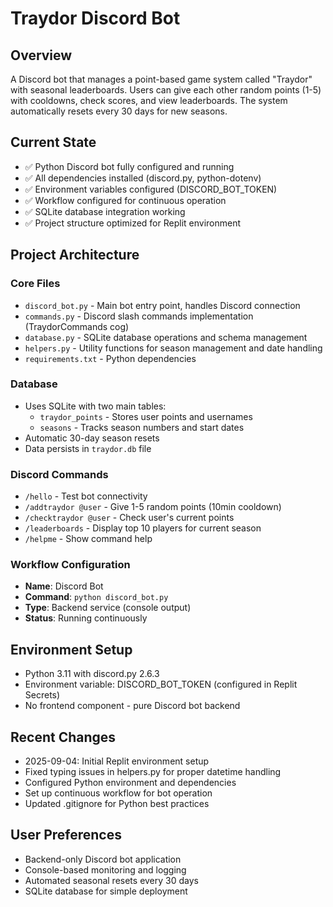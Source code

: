 # Traydor Discord Bot

## Overview
A Discord bot that manages a point-based game system called "Traydor" with seasonal leaderboards. Users can give each other random points (1-5) with cooldowns, check scores, and view leaderboards. The system automatically resets every 30 days for new seasons.

## Current State
- ✅ Python Discord bot fully configured and running
- ✅ All dependencies installed (discord.py, python-dotenv)
- ✅ Environment variables configured (DISCORD_BOT_TOKEN)
- ✅ Workflow configured for continuous operation
- ✅ SQLite database integration working
- ✅ Project structure optimized for Replit environment

## Project Architecture

### Core Files
- `discord_bot.py` - Main bot entry point, handles Discord connection
- `commands.py` - Discord slash commands implementation (TraydorCommands cog)
- `database.py` - SQLite database operations and schema management
- `helpers.py` - Utility functions for season management and date handling
- `requirements.txt` - Python dependencies

### Database
- Uses SQLite with two main tables:
  - `traydor_points` - Stores user points and usernames
  - `seasons` - Tracks season numbers and start dates
- Automatic 30-day season resets
- Data persists in `traydor.db` file

### Discord Commands
- `/hello` - Test bot connectivity
- `/addtraydor @user` - Give 1-5 random points (10min cooldown)
- `/checktraydor @user` - Check user's current points
- `/leaderboards` - Display top 10 players for current season
- `/helpme` - Show command help

### Workflow Configuration
- **Name**: Discord Bot
- **Command**: `python discord_bot.py`
- **Type**: Backend service (console output)
- **Status**: Running continuously

## Environment Setup
- Python 3.11 with discord.py 2.6.3
- Environment variable: DISCORD_BOT_TOKEN (configured in Replit Secrets)
- No frontend component - pure Discord bot backend

## Recent Changes
- 2025-09-04: Initial Replit environment setup
- Fixed typing issues in helpers.py for proper datetime handling
- Configured Python environment and dependencies
- Set up continuous workflow for bot operation
- Updated .gitignore for Python best practices

## User Preferences
- Backend-only Discord bot application
- Console-based monitoring and logging
- Automated seasonal resets every 30 days
- SQLite database for simple deployment